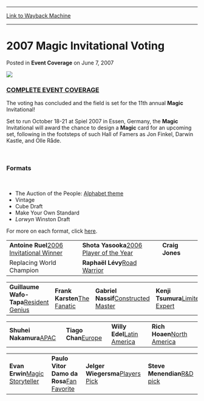 
---
[Link to Wayback Machine](https://web.archive.org/web/20220519101538/https://magic.wizards.com/en/articles/archive/event-coverage/2007-magic-invitational-voting-2007-06-07)

[_metadata_:description]:- "COMPLETE EVENT COVERAGE The voting has concluded and the field is set for the 11th annual Magic Invitational! Set to run October 18-21 at Spiel 2007 in Essen, Germany, the Magic Invitational will award the chance to design a Magic card for an upcoming set, following in the footsteps of such Hall of Famers as Jon Finkel, Darwin Kastle, and Olle Råde. Formats The Auction of the"
[_metadata_:generator]:- "Drupal 7 (http://drupal.org)"
[_metadata_:node]:- "580766"
[_metadata_:publish_date]:- "2007-06-07"
[_metadata_:source]:- "div-main-content"
[_metadata_:title]:- "2007 Magic Invitational Voting"
[_metadata_:wayback_capture_timestamp]:- "2022-05-19 10:15:38"
[_metadata_:wayback_raw_url]:- "https://web.archive.org/web/20220519101538id_/https://magic.wizards.com/en/articles/archive/event-coverage/2007-magic-invitational-voting-2007-06-07"
[_metadata_:wayback_url]:- "https://magic.wizards.com/en/articles/archive/event-coverage/2007-magic-invitational-voting-2007-06-07"
---


2007 Magic Invitational Voting
==============================



 Posted in **Event Coverage**
 on June 7, 2007 











![](https://media.magic.wizards.com/image_legacy_migration/magic/images/tournamentcenter/2007/mi07/banner.jpg)
### [COMPLETE EVENT COVERAGE](http://archive.wizards.com/Magic/Magazine/Article.aspx?x=mtgevent/mi07/welcome)


The voting has concluded and the field is set for the 11th annual **Magic** Invitational!


Set to run October 18-21 at Spiel 2007 in Essen, Germany, the **Magic** Invitational will award the chance to design a **Magic** card for an upcoming set, following in the footsteps of such Hall of Famers as Jon Finkel, Darwin Kastle, and Olle Råde.



 


### Formats


 





* The Auction of the People: [Alphabet theme](http://archive.wizards.com/Magic/Magazine/Article.aspx?x=mtgcom/daily/cm80)
* Vintage
* Cube Draft
* Make Your Own Standard
* *Lorwyn* Winston Draft

For more on each format, click [here](http://archive.wizards.com/Magic/Magazine/Article.aspx?x=mtgcom/daily/bd297).




|  |  |  |  |
| --- | --- | --- | --- |
| **Antoine Ruel**[2006 Invitational Winner](/en/events/coverage/ruel-invokes-invitationalists-victory) | **Shota Yasooka**[2006 Player of the Year](http://archive.wizards.com/Magic/Magazine/Article.aspx?x=mtgevent/worlds06/poty) | **Craig Jones**
 Replacing World Champion | **Raphaël Lévy**[Road Warrior](/en/node/580661) |



|  |  |  |  |
| --- | --- | --- | --- |
| **Guillaume Wafo-Tapa**[Resident Genius](/en/node/580651) | **Frank Karsten**[The Fanatic](/en/node/580756) | **Gabriel Nassif**[Constructed Master](/en/node/580426) | **Kenji Tsumura**[Limited Expert](/en/node/580471) |



|  |  |  |  |
| --- | --- | --- | --- |
| **Shuhei Nakamura**[APAC](/en/node/580381) | **Tiago Chan**[Europe](/en/articles/archive/event-coverage/tiago-chan-top-player-europe-2007-07-19) | **Willy Edel**[Latin America](/en/articles/archive/event-coverage/willy-edel-top-player-latin-america-2007-07-26) | **Rich Hoaen**[North America](/en/articles/archive/event-coverage/mark-herberholz-top-player-north-america-2007-08-02) |



|  |  |  |  |
| --- | --- | --- | --- |
| **Evan Erwin**[Magic Storyteller](/en/articles/archive/event-coverage/evan-erwin-magic-storyteller-2007-08-09) | **Paulo Vitor Damo da Rosa**[Fan Favorite](/en/articles/archive/event-coverage/paulo-vitor-damo-da-rosa-fan-favorite-2007-08-16) | **Jelger Wiegersma**[Players Pick](/en/node/580566) | **Steve Menendian**[R&D pick](http://archive.wizards.com/Magic/Magazine/Article.aspx?x=mtgcom/daily/af185) |








